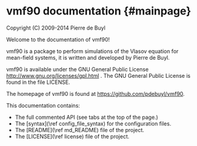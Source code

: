 vmf90 documentation {#mainpage}
===================

Copyright (C) 2009-2014 Pierre de Buyl

Welcome to the documentation of vmf90!

vmf90 is a package to perform simulations of the Vlasov equation for mean-field
systems, it is written and developed by Pierre de Buyl.

vmf90 is available under the GNU General Public License
http://www.gnu.org/licenses/gpl.html . The GNU General Public License is found
in the file LICENSE.

The homepage of vmf90 is found at <a href="https://github.com/pdebuyl/vmf90">https://github.com/pdebuyl/vmf90</a>.

This documentation contains:
- The full commented API (see tabs at the top of the page.)
- The [syntax](\ref config_file_syntax) for the configuration files.
- The [README](\ref md_README) file of the project.
- The [LICENSE](\ref license) file of the project.
